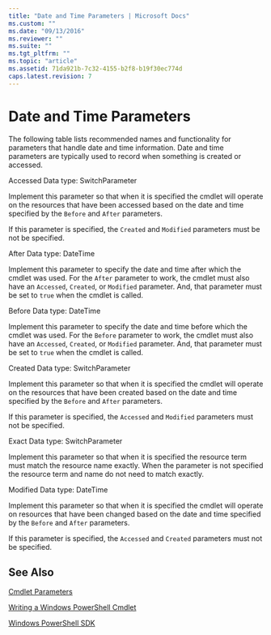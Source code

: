 ```yaml
---
title: "Date and Time Parameters | Microsoft Docs"
ms.custom: ""
ms.date: "09/13/2016"
ms.reviewer: ""
ms.suite: ""
ms.tgt_pltfrm: ""
ms.topic: "article"
ms.assetid: 71da921b-7c32-4155-b2f8-b19f30ec774d
caps.latest.revision: 7
---
```

# Date and Time Parameters

The following table lists recommended names and functionality for parameters that handle date and time information. Date and time parameters are typically used to record when something is created or accessed.

Accessed
Data type: SwitchParameter

Implement this parameter so that when it is specified the cmdlet will operate on the resources that have been accessed based on the date and time specified by the `Before` and `After` parameters.

If this parameter is specified, the `Created` and `Modified` parameters must be not be specified.

After
Data type: DateTime

Implement this parameter to specify the date and time after which the cmdlet was used. For the `After` parameter to work, the cmdlet must also have an `Accessed`, `Created`, or `Modified` parameter. And, that parameter must be set to `true` when the cmdlet is called.

Before
Data type: DateTime

Implement this parameter to specify the date and time before which the cmdlet was used. For the `Before` parameter to work, the cmdlet must also have an `Accessed`, `Created`, or `Modified` parameter. And, that parameter must be set to `true` when the cmdlet is called.

Created
Data type: SwitchParameter

Implement this parameter so that when it is specified the cmdlet will operate on the resources that have been created based on the date and time specified by the `Before` and `After` parameters.

If this parameter is specified, the `Accessed` and `Modified` parameters must not be specified.

Exact
Data type: SwitchParameter

Implement this parameter so that when it is specified the resource term must match the resource name exactly. When the parameter is not specified the resource term and name do not need to match exactly.

Modified
Data type: DateTime

Implement this parameter so that when it is specified the cmdlet will operate on resources that have been changed based on the date and time specified by the `Before` and `After` parameters.

If this parameter is specified, the `Accessed` and `Created` parameters must not be specified.

## See Also

[Cmdlet Parameters](./cmdlet-parameters.md)

[Writing a Windows PowerShell Cmdlet](./writing-a-windows-powershell-cmdlet.md)

[Windows PowerShell SDK](../windows-powershell-reference.md)
